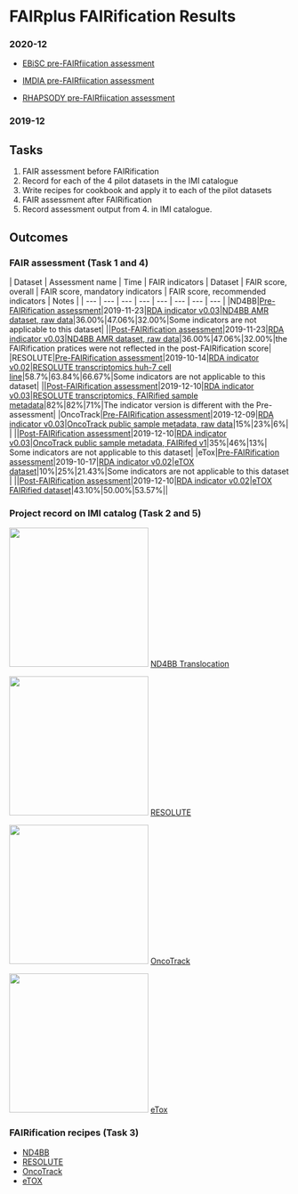 # FAIRplus FAIRification Results

### 2020-12
- [EBiSC pre-FAIRfiication assessment](https://fairplus.github.io/fairification-results/2020-12-13-EBiSC-pre-assessment/)

- [IMDIA pre-FAIRfiication assessment](https://fairplus.github.io/fairification-results/2020-12-13-IMDIA-pre-assessment/)

- [RHAPSODY pre-FAIRfiication assessment](https://fairplus.github.io/fairification-results/2020-12-13-Rhapsody-pre-assessment/) 

### 2019-12

## Tasks

1. FAIR assessment before FAIRification
2. Record for each of the 4 pilot datasets in the IMI catalogue
3. Write recipes for cookbook and apply it to each of the pilot datasets
4. FAIR assessment after FAIRification
5. Record assessment output from 4. in IMI catalogue.

## Outcomes

### FAIR assessment (Task 1 and 4)

| Dataset | Assessment name | Time | FAIR indicators | Dataset |  FAIR score, overall | FAIR score, mandatory indicators | FAIR score, recommended indicators | Notes | 
| --- | --- | --- | --- | --- | --- | --- | --- | 
|ND4BB|[Pre-FAIRification assessment](https://fairplus.github.io/fairification-results/2019-12-17-ND4BB-Pre-assessment/)|2019-11-23|[RDA indicator v0.03](https://docs.google.com/spreadsheets/d/1mkjElFrTBPBH0QViODexNur0xNGhJqau0zkL4w8RRAw/edit#gid=1558529297)|[ND4BB AMR dataset, raw data](https://www.dsf.unica.it/translocation/db/)|36.00%|47.06%|32.00%|Some indicators are not applicable to this dataset|
||[Post-FAIRification assessment](https://fairplus.github.io/fairification-results/2019-12-17-ND4BB-post-assessment/)|2019-11-23|[RDA indicator v0.03](https://docs.google.com/spreadsheets/d/1mkjElFrTBPBH0QViODexNur0xNGhJqau0zkL4w8RRAw/edit#gid=1558529297)|[ND4BB AMR dataset, raw data](https://www.dsf.unica.it/translocation/db/)|36.00%|47.06%|32.00%|the FAIRification pratices were not reflected in the post-FAIRification score|
|RESOLUTE|[Pre-FAIRification assessment](https://fairplus.github.io/fairification-results/2019-12-17-RESOLUTE-Pre-assessment/)|2019-10-14|[RDA indicator v0.02](https://github.com/RDA-FAIR/FAIR-data-maturity-model-WG/tree/master/results%20of%20preliminary%20analysis/v0.02)|[RESOLUTE transcriptomics huh-7 cell line](https://trace.ncbi.nlm.nih.gov/Traces/sra/?run=SRR9161237)|58.7%|63.84%|66.67%|Some indicators are not applicable to this dataset|
||[Post-FAIRification assessment](https://fairplus.github.io/fairification-results/2019-12-17-RESOLUTE-post-assessment/)|2019-12-10|[RDA indicator v0.03](https://docs.google.com/spreadsheets/d/1mkjElFrTBPBH0QViODexNur0xNGhJqau0zkL4w8RRAw/edit#gid=1558529297)|[RESOLUTE transcriptomics, FAIRified sample metadata](https://www.ncbi.nlm.nih.gov/biosample?LinkName=bioproject_biosample_all&from_uid=545487)|82%|82%|71%|The indicator version is different with the Pre-assessment|
|OncoTrack|[Pre-FAIRification assessment](https://fairplus.github.io/fairification-results/2019-12-17-OncoTrack-Pre-assessment/)|2019-12-09|[RDA indicator v0.03](https://docs.google.com/spreadsheets/d/1mkjElFrTBPBH0QViODexNur0xNGhJqau0zkL4w8RRAw/edit#gid=1558529297)|[OncoTrack public sample metadata, raw data](https://owncloud.lcsb.uni.lu/apps/files/?dir=/ONCOTRACK/ncomms14262&fileid=11235020)|15%|23%|6%| |
||[Post-FAIRification assessment](https://fairplus.github.io/fairification-results/2019-12-17-OncoTrack-post-assessment/)|2019-12-10|[RDA indicator v0.03](https://docs.google.com/spreadsheets/d/1mkjElFrTBPBH0QViODexNur0xNGhJqau0zkL4w8RRAw/edit#gid=1558529297)|[OncoTrack public sample metadata, FAIRifed v1](https://owncloud.lcsb.uni.lu/apps/files/?dir=/ONCOTRACK/sample_metadata_ETL/metadata_BSD_JSON&fileid=14712690)|35%|46%|13%| Some indicators are not applicable to this dataset|
|eTox|[Pre-FAIRification assessment](https://fairplus.github.io/fairification-results/2019-12-17-eTOX-pre-assessment/)|2019-10-17|[RDA indicator v0.02](https://github.com/RDA-FAIR/FAIR-data-maturity-model-WG/tree/master/results%20of%20preliminary%20analysis/v0.02)|[eTOX dataset](https://etoxsys.eu/etoxsys.v3-demo/#/)|10%|25%|21.43%|Some indicators are not applicable to this dataset |
||[Post-FAIRification assessment](https://fairplus.github.io/fairification-results/2019-12-17-eTOX-post-assessment/)|2019-12-10|[RDA indicator v0.02](https://github.com/RDA-FAIR/FAIR-data-maturity-model-WG/tree/master/results%20of%20preliminary%20analysis/v0.02)|[eTOX FAIRified dataset](https://drive.google.com/drive/u/1/folders/1Ie8vmo3INhkHoyBIoHkfiaareh37oPYF)|43.10%|50.00%|53.57%||

### Project record on IMI catalog (Task 2 and 5)

<img src="/fairification-results/img/nd4bb.png" width="250"> [ND4BB Translocation](https://datacatalog.elixir-luxembourg.org/dataset/79d1c3a2-104d-11ea-9e31-0050569a29db)


<img src="/fairification-results/img/resolute.png" width="250"> [RESOLUTE](https://datacatalog.elixir-luxembourg.org/dataset/79d2691a-104d-11ea-9e31-0050569a29db)


<img src="/fairification-results/img/oncotrack.jpg" width="250"> [OncoTrack](httgitps://datacatalog.elixir-luxembourg.org/dataset/64f33e4f-0d6d-4062-86c5-9c3db4e3a99a)


<img src="/fairification-results/img/etox.png" width="250"> [eTox](https://datacatalog.elixir-luxembourg.org/dataset/484548a2-1ce8-11ea-8039-8c8590c45a21)


### FAIRification recipes (Task 3)

- [ND4BB](https://fairplus.github.io/the-fair-cookbook/recipes/nd4bb_raw/FAIRification_CookBook_Recipe1_V02.html)
- [RESOLUTE](https://fairplus.github.io/the-fair-cookbook/recipes/resolute_raw/rawRecipe_resolute.html)
- [OncoTrack](https://fairplus.github.io/the-fair-cookbook/recipes/oncotrack_raw/rawRecipe-oncotrack.html)
- [eTOX](https://fairplus.github.io/the-fair-cookbook/recipes/etox_raw/FAIRplus_Recipe_Ontology_mapping_the_eTox_dataset_scenario.html)

